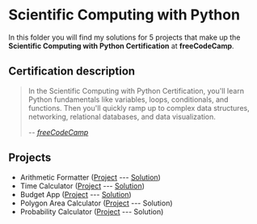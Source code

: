 # Scientific Computing with Python

In this folder you will find my solutions for 5 projects that make up the **Scientific Computing with Python Certification** at **freeCodeCamp**.

## Certification description

> In the Scientific Computing with Python Certification, you'll learn Python fundamentals like variables, loops, conditionals, and functions. Then you'll quickly ramp up to complex data structures, networking, relational databases, and data visualization.
>
> -- <cite>[freeCodeCamp](https://www.freecodecamp.org/learn/scientific-computing-with-python)</cite>

## Projects

- Arithmetic Formatter ([Project](https://www.freecodecamp.org/learn/scientific-computing-with-python/scientific-computing-with-python-projects/arithmetic-formatter) --- [Solution](https://github.com/patricia-ternes/freeCodeCamp-projects/tree/main/ScientificComputingPython/ArithmeticFormatter/arithmetic_arranger.py))
- Time Calculator ([Project](https://www.freecodecamp.org/learn/scientific-computing-with-python/scientific-computing-with-python-projects/time-calculator) --- [Solution](https://github.com/patricia-ternes/freeCodeCamp-projects/blob/main/ScientificComputingPython/TimeCalculator/time_calculator.py))
- Budget App ([Project](https://www.freecodecamp.org/learn/scientific-computing-with-python/scientific-computing-with-python-projects/budget-app) --- [Solution](https://github.com/patricia-ternes/freeCodeCamp-projects/blob/main/ScientificComputingPython/BudgetApp/budget.py))
- Polygon Area Calculator ([Project](https://www.freecodecamp.org/learn/scientific-computing-with-python/scientific-computing-with-python-projects/polygon-area-calculator) --- Solution)
- Probability Calculator ([Project](https://www.freecodecamp.org/learn/scientific-computing-with-python/scientific-computing-with-python-projects/probability-calculator) --- Solution)
